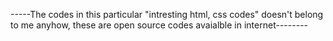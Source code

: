 -----The codes in this particular "intresting html, css codes" doesn't belong to me anyhow, these are open source codes avaialble in internet--------